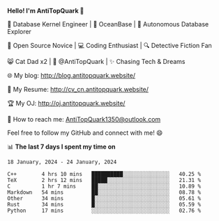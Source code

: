 
**Hello! I'm AntiTopQuark 👋**

🔧 Database Kernel Engineer | 🌊 OceanBase | 🤖 Autonomous Database Explorer

🌱 Open Source Novice | 💻 Coding Enthusiast | 🔍 Detective Fiction Fan

😸 Cat Dad x2 | 🎉 @AntiTopQuark | ✨ Chasing Tech & Dreams

🌐 My blog: http://blog.antitopquark.website/

📄 My Resume: http://cv_cn.antitopquark.website/

🏆 My OJ: http://oj.antitopquark.website/

📧 How to reach me: AntiTopQuark1350@outlook.com

Feel free to follow my GitHub and connect with me! 😄

📊 **The last 7 days I spent my time on** 

<!--START_SECTION:waka-->
```text
18 January, 2024 - 24 January, 2024

C++        4 hrs 10 mins   ██████████░░░░░░░░░░░░░░░   40.25 % 
TeX        2 hrs 12 mins   █████░░░░░░░░░░░░░░░░░░░░   21.31 % 
C          1 hr 7 mins     ██░░░░░░░░░░░░░░░░░░░░░░░   10.89 % 
Markdown   54 mins         ██░░░░░░░░░░░░░░░░░░░░░░░   08.78 % 
Other      34 mins         █░░░░░░░░░░░░░░░░░░░░░░░░   05.61 % 
Rust       34 mins         █░░░░░░░░░░░░░░░░░░░░░░░░   05.59 % 
Python     17 mins         ░░░░░░░░░░░░░░░░░░░░░░░░░   02.76 %
```
<!--END_SECTION:waka-->


